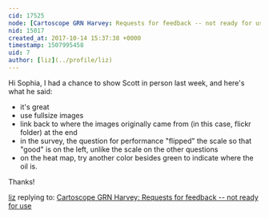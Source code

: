 ```yaml
---
cid: 17525
node: [Cartoscope GRN Harvey: Requests for feedback -- not ready for use](../notes/sspatharioti/10-10-2017/cartoscope-grn-harvey-requests-for-feedback-not-ready-for-use)
nid: 15017
created_at: 2017-10-14 15:37:38 +0000
timestamp: 1507995458
uid: 7
author: [liz](../profile/liz)
---
```


Hi Sophia, 
I had a chance to show Scott in person last week, and here's what he said: 

* it's great
* use fullsize images
* link back to where the images originally came from (in this case, flickr folder) at the end
* in the survey, the question for performance "flipped" the scale so that "good" is on the left, unlike the scale on the other questions
* on the heat map, try another color besides green to indicate where the oil is. 

Thanks!

[liz](../profile/liz) replying to: [Cartoscope GRN Harvey: Requests for feedback -- not ready for use](../notes/sspatharioti/10-10-2017/cartoscope-grn-harvey-requests-for-feedback-not-ready-for-use)

